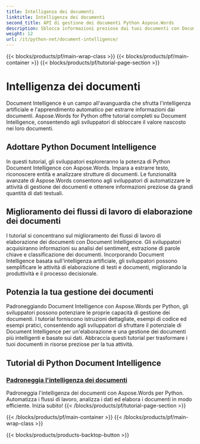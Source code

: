 ```yaml
---
title: Intelligenza dei documenti
linktitle: Intelligenza dei documenti
second_title: API di gestione dei documenti Python Aspose.Words
description: Sblocca informazioni preziose dai tuoi documenti con Document Intelligence di Aspose.Words for Python. Automatizza analisi, estrazione di testo e classificazione.
weight: 12
url: /it/python-net/document-intelligence/
---
```


{{< blocks/products/pf/main-wrap-class >}}
{{< blocks/products/pf/main-container >}}
{{< blocks/products/pf/tutorial-page-section >}}

# Intelligenza dei documenti


Document Intelligence è un campo all'avanguardia che sfrutta l'intelligenza artificiale e l'apprendimento automatico per estrarre informazioni dai documenti. Aspose.Words for Python offre tutorial completi su Document Intelligence, consentendo agli sviluppatori di sbloccare il valore nascosto nei loro documenti.

## Adottare Python Document Intelligence

In questi tutorial, gli sviluppatori esploreranno la potenza di Python Document Intelligence con Aspose.Words. Impara a estrarre testo, riconoscere entità e analizzare strutture di documenti. Le funzionalità avanzate di Aspose.Words consentono agli sviluppatori di automatizzare le attività di gestione dei documenti e ottenere informazioni preziose da grandi quantità di dati testuali.

## Miglioramento dei flussi di lavoro di elaborazione dei documenti

I tutorial si concentrano sul miglioramento dei flussi di lavoro di elaborazione dei documenti con Document Intelligence. Gli sviluppatori acquisiranno informazioni su analisi del sentiment, estrazione di parole chiave e classificazione dei documenti. Incorporando Document Intelligence basata sull'intelligenza artificiale, gli sviluppatori possono semplificare le attività di elaborazione di testi e documenti, migliorando la produttività e il processo decisionale.

## Potenzia la tua gestione dei documenti

Padroneggiando Document Intelligence con Aspose.Words per Python, gli sviluppatori possono potenziare le proprie capacità di gestione dei documenti. I tutorial forniscono istruzioni dettagliate, esempi di codice ed esempi pratici, consentendo agli sviluppatori di sfruttare il potenziale di Document Intelligence per un'elaborazione e una gestione dei documenti più intelligenti e basate sui dati. Abbraccia questi tutorial per trasformare i tuoi documenti in risorse preziose per la tua attività.

## Tutorial di Python Document Intelligence
### [Padroneggia l'intelligenza dei documenti](./master-document-intelligence/)
Padroneggia l'intelligenza dei documenti con Aspose.Words per Python. Automatizza i flussi di lavoro, analizza i dati ed elabora i documenti in modo efficiente. Inizia subito!
{{< /blocks/products/pf/tutorial-page-section >}}

{{< /blocks/products/pf/main-container >}}
{{< /blocks/products/pf/main-wrap-class >}}

{{< blocks/products/products-backtop-button >}}
